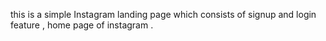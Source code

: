 this is a simple Instagram landing page which consists of signup and login feature , home page of instagram . 
